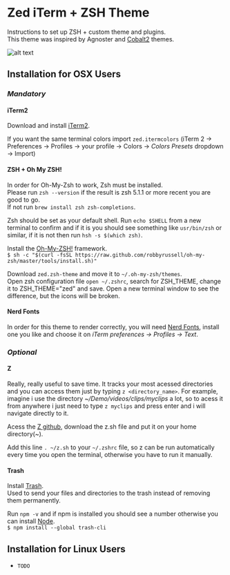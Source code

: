 # Zed iTerm + ZSH Theme

Instructions to set up ZSH + custom theme and plugins.  
This theme was inspired by Agnoster and [Cobalt2](https://github.com/wesbos/Cobalt2-iterm) themes.

![alt text](https://github.com/ranaice/zed-terminal-theme/blob/master/zed-theme.png)

## Installation for OSX Users

### _Mandatory_

#### iTerm2
Download and install [iTerm2](https://www.iterm2.com/).

If you want the same terminal colors import ```zed.itermcolors``` (iTerm 2 -> Preferences -> Profiles -> your profile -> Colors -> *Colors Presets* dropdown -> Import)

#### ZSH + Oh My ZSH!

In order for Oh-My-Zsh to work, Zsh must be installed.  
Please run ```zsh --version``` if the result is zsh 5.1.1 or more recent you are good to go.  
If not run ```brew install zsh zsh-completions```.  

Zsh should be set as your default shell.
Run ```echo $SHELL``` from a new terminal to confirm and if it is you should see something like ```usr/bin/zsh``` or similar, if it is not then run ```hsh -s $(which zsh)```.  

Install the [Oh-My-ZSH!](https://ohmyz.sh/) framework.  
```$ sh -c "$(curl -fsSL https://raw.github.com/robbyrussell/oh-my-zsh/master/tools/install.sh)"```

Download ```zed.zsh-theme``` and move it to ```~/.oh-my-zsh/themes```.  
Open zsh configuration file ```open ~/.zshrc```, search for ZSH_THEME, change it to ZSH_THEME="zed" and save.
Open a new terminal window to see the difference, but the icons will be broken.

#### Nerd Fonts

In order for this theme to render correctly, you will need [Nerd Fonts](https://nerdfonts.com/#home), install one you like and choose it on *iTerm preferences -> Profiles -> Text*.

### _Optional_

#### Z

Really, really useful to save time. It tracks your most acessed directories and you can access them just by typing ```z <directory_name>```. For example, imagine i use the directory *~/Demo/videos/clips/myclips* a lot, so to acess it from anywhere i just need to type ```z myclips``` and press enter and i will navigate directly to it.

Acess the [Z github](https://github.com/rupa/z), download the z.sh file and put it on your home directory(~).  

Add this line ```. ~/z.sh``` to your ```~/.zshrc``` file, so z can be run automatically every time you open the terminal, otherwise you have to run it manually.

#### Trash
Install [Trash](https://github.com/sindresorhus/trash).  
Used to send your files and directories to the trash instead of removing them permanently.

Run ```npm -v``` and if npm is installed you should see a number otherwise you can install [Node](https://nodejs.org/en/).   
```$ npm install --global trash-cli```


## Installation for Linux Users

* ```TODO```
